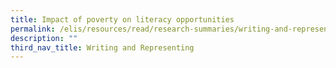 ```yaml
---
title: Impact of poverty on literacy opportunities
permalink: /elis/resources/read/research-summaries/writing-and-representing/impact-of-poverty-on-literacy/
description: ""
third_nav_title: Writing and Representing
---
```

